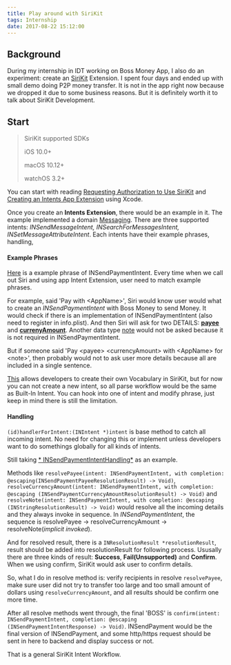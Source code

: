```yaml
---
title: Play around with SiriKit
tags: Internship
date: 2017-08-22 15:12:00
---
```



## Background
During my internship in IDT working on Boss Money App, I also do an experiment: create an [SiriKit](https://developer.apple.com/documentation/sirikit) Extension. I spent four days and ended up with small demo doing P2P money transfer. It is not in the app right now because we dropped it due to some business reasons. But it is definitely worth it to talk about SiriKit Development.

## Start
> SiriKit supported SDKs
> 
> iOS 10.0+
> 
> macOS 10.12+
> 
> watchOS 3.2+

You can start with reading [Requesting Authorization to Use SiriKit](https://developer.apple.com/documentation/sirikit/requesting_authorization_to_use_sirikit) and [Creating an Intents App Extension](https://developer.apple.com/documentation/sirikit/creating_an_intents_app_extension) using Xcode.

Once you create an **Intents Extension**, there would be an example in it. The example implemented a domain [Messaging](https://developer.apple.com/documentation/sirikit/messaging). There are three supported intents: *INSendMessageIntent, INSearchForMessagesIntent, INSetMessageAttributeIntent*. Each intents have their example phrases, handling,

#### Example Phrases
[Here](https://developer.apple.com/documentation/sirikit/insendpaymentintent) is a example phrase of  INSendPaymentIntent. Every time when we call out Siri and using app Intent Extension, user need to match example phrases.

For example, said 'Pay with &lt;AppName>', Siri would know user would what to create an *INSendPaymentIntent* with Boss Money to send Money. It would check if there is an implementation of INSendPaymentIntent (also need to register in info.plist). And then Siri will ask for two DETAILS: [**payee**](https://developer.apple.com/documentation/sirikit/insendpaymentintent/1639374-payee) and [**currenyAmount**](https://developer.apple.com/documentation/sirikit/insendpaymentintent/1638381-currencyAmount). Another data type [note](https://developer.apple.com/documentation/sirikit/insendpaymentintent/1639091-note) would not be asked because it is not required in INSendPaymentIntent.

But if someone said 'Pay &lt;payee> &lt;currencyAmount> with &lt;AppName> for &lt;note>', then probably would not to ask user more details because all are included in a single sentence.

[This](https://developer.apple.com/documentation/sirikit/registering_custom_vocabulary_with_sirikit) allows developers to create their own Vocabulary in SiriKit, but for now you can not create a new intent, so all parse workflow would be the same as Built-In Intent. You can hook into one of intent and modify phrase, just keep in mind there is still the limitation.

#### Handling

`(id)handlerForIntent:(INIntent *)intent` is base method to catch all incoming intent. No need for changing this or implement unless developers want to do somethings globally for all kinds of intents.

Still taking [* INSendPaymentIntentHandling*](https://developer.apple.com/documentation/sirikit/insendpaymentintenthandling) as an example.

Methods like `resolvePayee(intent: INSendPaymentIntent, with completion: @escaping(INSendPaymentPayeeResolutionResult) -> Void)`, `resolveCurrencyAmount(intent: INSendPaymentIntent, with completion: @escaping (INSendPaymentCurrencyAmountResolutionResult) -> Void)` and `resolveNote(intent: INSendPaymentIntent, with completion: @escaping (INStringResolutionResult) -> Void)` would resolve all the incoming details and they always invoke in sequence. In *INSendPaymentIntent*, the sequence is resolvePayee -> resolveCurrencyAmount -> resolveNote(*implicit invoked*).

And for resolved result, there is a `INResolutionResult *resolutionResult`, result should be added into resolutionResult for following process. Ususally there are three kinds of result: **Success**, **Fail(Unsupported)** and **Confirm**. When we using confirm, SiriKit would ask user to confirm details.

So, what I do in resolve method is: verify recipients in resolve `resolvePayee`, make sure user did not try to transfer too large and too small amount of dollars using `resolveCurrencyAmount`, and all results should be confirm one more time.

After all resolve methods went through, the final 'BOSS' is `confirm(intent: INSendPaymentIntent, completion: @escaping (INSendPaymentIntentResponse) -> Void)`. INSendPayment would be the final version of INSendPayment, and some http/https request should be sent in here to backend and display success or not.

That is a general SiriKit Intent Workflow.